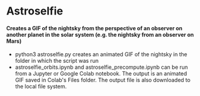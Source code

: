 # Astroselfie 
#### Creates a GIF of the nightsky from the perspective of an observer on another planet in the solar system (e.g. the nightsky from an observer on Mars)
- python3 astroselfie.py creates an animated GIF of the nightsky in the folder in which the script was run
- astroselfie_orbits.ipynb and astroselfie_precompute.ipynb can be run from a Jupyter or Google Colab notebook. The output is an animated GIF saved in Colab's Files folder. The output file is also downloaded to the local file system.